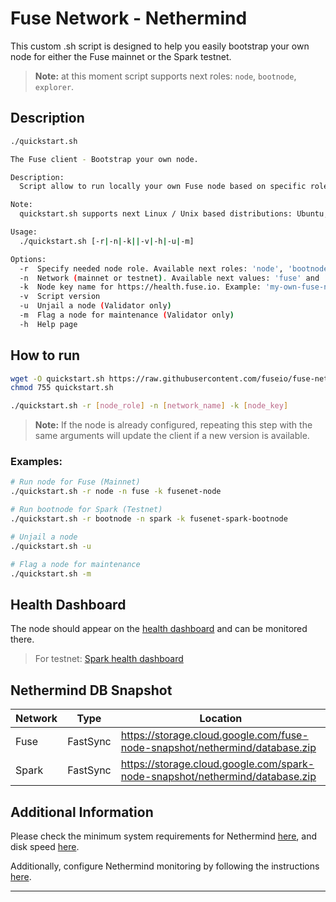 # Fuse Network - Nethermind

This custom .sh script is designed to help you easily bootstrap your own node for either the Fuse mainnet or the Spark testnet.

> **Note:** at this moment script supports next roles: `node`, `bootnode`, `explorer`.

## Description

```bash
./quickstart.sh

The Fuse client - Bootstrap your own node.

Description:
  Script allow to run locally your own Fuse node based on specific role.

Note:
  quickstart.sh supports next Linux / Unix based distributions: Ubuntu, Debian, Fedora, CentOS, RHEL.

Usage:
  ./quickstart.sh [-r|-n|-k||-v|-h|-u|-m]

Options:
  -r  Specify needed node role. Available next roles: 'node', 'bootnode', 'explorer'
  -n  Network (mainnet or testnet). Available next values: 'fuse' and 'spark'
  -k  Node key name for https://health.fuse.io. Example: 'my-own-fuse-node'
  -v  Script version
  -u  Unjail a node (Validator only)
  -m  Flag a node for maintenance (Validator only)
  -h  Help page
```

## How to run

```bash
wget -O quickstart.sh https://raw.githubusercontent.com/fuseio/fuse-network/master/nethermind/quickstart.sh
chmod 755 quickstart.sh
```

```bash
./quickstart.sh -r [node_role] -n [network_name] -k [node_key]
```

> **Note:** If the node is already configured, repeating this step with the same arguments will update the client if a new version is available.

### Examples:

```bash
# Run node for Fuse (Mainnet)
./quickstart.sh -r node -n fuse -k fusenet-node

# Run bootnode for Spark (Testnet)
./quickstart.sh -r bootnode -n spark -k fusenet-spark-bootnode

# Unjail a node
./quickstart.sh -u

# Flag a node for maintenance
./quickstart.sh -m
```

## Health Dashboard

The node should appear on the [health dashboard](https://health.fuse.io) and can be monitored there.

> For testnet: [Spark health dashboard](https://health.fusespark.io/)

## Nethermind DB Snapshot

| Network | Type     | Location                                                                     |
| ------- | -------- | ---------------------------------------------------------------------------- |
| Fuse    | FastSync | https://storage.cloud.google.com/fuse-node-snapshot/nethermind/database.zip  |
| Spark   | FastSync | https://storage.cloud.google.com/spark-node-snapshot/nethermind/database.zip |

## Additional Information

Please check the minimum system requirements for Nethermind [here](https://docs.nethermind.io/validators/#hardware-configurations), and disk speed [here](https://docs.nethermind.io/get-started/system-requirements/#disk-speed).

Additionally, configure Nethermind monitoring by following the instructions [here](https://docs.nethermind.io/monitoring/metrics/grafana-and-prometheus).

---
